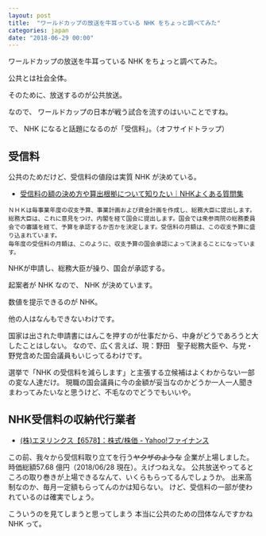 ```yaml
---
layout: post
title:  "ワールドカップの放送を牛耳っている NHK をちょっと調べてみた"
categories: japan
date: "2018-06-29 00:00"
---
```


ワールドカップの放送を牛耳っている NHK をちょっと調べてみた。

公共とは社会全体。

そのために、放送するのが公共放送。

なので、 ワールドカップの日本が戦う試合を流すのはいいことですね。

で、 NHK になると話題になるのが「受信料」。（オフサイドトラップ）

## 受信料

公共のためだけど、受信料の値段は実質 NHK が決めている。

- [受信料の額の決め方や算出根拠について知りたい｜NHKよくある質問集](http://www.nhk.or.jp/faq-corner/2jushinryou/01/02-01-06.html)

```
ＮＨＫは毎事業年度の収支予算、事業計画および資金計画を作成し、総務大臣に提出します。総務大臣は、これに意見をつけ、内閣を経て国会に提出します。国会では衆参両院の総務委員会での審議を経て、予算を承認するか否かを決定します。受信料の月額は、この収支予算に盛り込まれています。
毎年度の受信料の月額は、このように、収支予算の国会承認によって決まることになっています。
```

NHKが申請し、総務大臣が操り、国会が承認する。

起案者が NHK なので、 NHK が決めています。

数値を提示できるのが NHK。

他の人はなんもできないわけです。

国家は出された申請書にはんこを押すのが仕事だから、中身がどうであろうと大したことはしない。
なので、広く言えば、現：野田　聖子総務大臣や、与党・野党含めた国会議員もいじってるわけです。

選挙で「NHK の受信料を減らします」と主張する立候補はよくわからない一部の変な人達だけ。
現職の国会議員に今の金額が妥当なのかどうか一人一人聞きまわってみたいなと思うけど、不毛なのでどうでもいいや。

## NHK受信料の収納代行業者

- [\(株\)エヌリンクス【6578】：株式/株価 \- Yahoo\!ファイナンス](https://stocks.finance.yahoo.co.jp/stocks/detail/?code=6578.t)

この前、我々から受信料取り立てを行う~~ヤクザのような~~ 企業が上場しました。
時価総額57.68 億円（2018/06/28 現在）。えげつねえな。
公共放送やってるところの取り巻きが上場できるなんて、いくらもらってるんでしょうか。
出来高制なのか、毎月一定額もらってんのかは知らない。
けど、受信料の一部が使われているのは確実でしょう。

こういうのを見てしまうと思ってしまう 本当に公共のための団体なんですかね NHK って。

